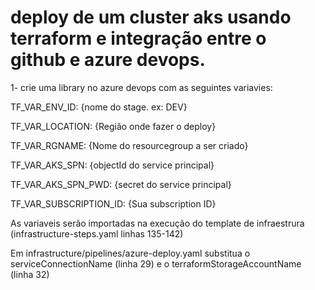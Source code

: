 # deploy de um cluster aks usando terraform e integração entre o github e azure devops.

1- crie uma library no azure devops com as seguintes variavies:

TF_VAR_ENV_ID: {nome do stage. ex: DEV}

TF_VAR_LOCATION: {Região onde fazer o deploy}

TF_VAR_RGNAME: {Nome do resourcegroup a ser criado}

TF_VAR_AKS_SPN: {objectId do service principal}

TF_VAR_AKS_SPN_PWD: {secret do service principal}

TF_VAR_SUBSCRIPTION_ID: {Sua subscription ID}


As variaveis serão importadas na execução do template de infraestrura (infrastructure-steps.yaml linhas 135-142)

Em infrastructure/pipelines/azure-deploy.yaml
substitua o serviceConnectionName (linha 29) e o terraformStorageAccountName (linha 32)

